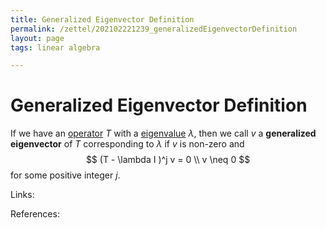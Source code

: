 ```yaml
---
title: Generalized Eigenvector Definition
permalink: /zettel/202102221239_generalizedEigenvectorDefinition
layout: page
tags: linear algebra

---
```

# Generalized Eigenvector Definition

If we have an [operator](202102082104_operatorDefinition) $T$ with a [eigenvalue](202102120912_eigenvalueDefinition) $\lambda$, then
we call $v$ a **generalized eigenvector** of $T$ corresponding to $\lambda$ if $v$ is non-zero and
$$
(T - \lambda I )^j v = 0 \\
v \neq 0
$$
for some positive integer $j$.

Links: 

References: 

